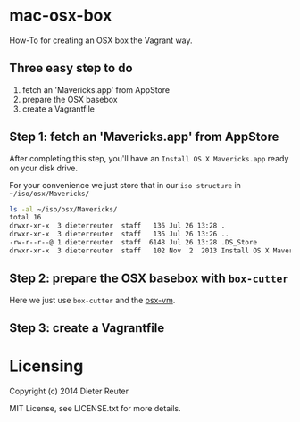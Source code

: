 # mac-osx-box

How-To for creating an OSX box the Vagrant way.


## Three easy step to do
1. fetch an 'Mavericks.app' from AppStore
2. prepare the OSX basebox
3. create a Vagrantfile


## Step 1: fetch an 'Mavericks.app' from AppStore

After completing this step, you'll have an `Install OS X Mavericks.app` ready on your disk drive.

For your convenience we just store that in our `iso structure` in `~/iso/osx/Mavericks/`
```bash
ls -al ~/iso/osx/Mavericks/
total 16
drwxr-xr-x  3 dieterreuter  staff   136 Jul 26 13:28 .
drwxr-xr-x  3 dieterreuter  staff   136 Jul 26 13:26 ..
-rw-r--r--@ 1 dieterreuter  staff  6148 Jul 26 13:28 .DS_Store
drwxr-xr-x  3 dieterreuter  staff   102 Nov  2  2013 Install OS X Mavericks.app
``` 


## Step 2: prepare the OSX basebox with `box-cutter`

Here we just use `box-cutter` and the [osx-vm](https://github.com/box-cutter/osx-vm).


## Step 3: create a Vagrantfile



# Licensing
Copyright (c) 2014 Dieter Reuter

MIT License, see LICENSE.txt for more details.